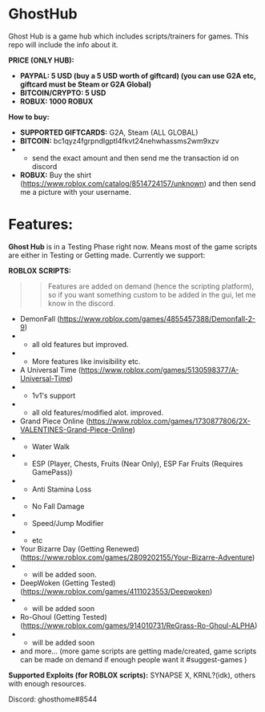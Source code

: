 # GhostHub
Ghost Hub is a game hub which includes scripts/trainers for games. This repo will include the info about it.

**PRICE (ONLY HUB):**
- **PAYPAL: 5 USD (buy a 5 USD worth of giftcard) (you can use G2A etc, giftcard must be Steam or G2A Global)**
- **BITCOIN/CRYPTO: 5 USD**
- **ROBUX: 1000 ROBUX**

**How to buy:**
- **SUPPORTED GIFTCARDS:** G2A, Steam (ALL GLOBAL)
- **BITCOIN:** bc1qyz4fgrpndlgptl4fkvt24nehwhassms2wm9xzv 
- - send the exact amount and then send me the transaction id on discord
- **ROBUX:** Buy the shirt (https://www.roblox.com/catalog/8514724157/unknown) and then send me a picture with your username.

# Features:
**Ghost Hub** is in a Testing Phase right now. Means most of the game scripts are either in Testing or Getting made. Currently we support:

**ROBLOX SCRIPTS:**
>> Features are added on demand (hence the scripting platform), so if you want something custom to be added in the gui, let me know in the discord.
+ DemonFall (https://www.roblox.com/games/4855457388/Demonfall-2-9)
+ + all old features but improved.
+ + More features like invisibility etc.
+ A Universal Time (https://www.roblox.com/games/5130598377/A-Universal-Time)
+ + 1v1's support
+ + all old features/modified alot. improved.
+ Grand Piece Online (https://www.roblox.com/games/1730877806/2X-VALENTINES-Grand-Piece-Online)
+ + Water Walk
+ + ESP (Player, Chests, Fruits (Near Only), ESP Far Fruits (Requires GamePass))
+ + Anti Stamina Loss
+ + No Fall Damage
+ + Speed/Jump Modifier
+ + etc
+ Your Bizarre Day (Getting Renewed) (https://www.roblox.com/games/2809202155/Your-Bizarre-Adventure)
+ + will be added soon.
+ DeepWoken (Getting Tested) (https://www.roblox.com/games/4111023553/Deepwoken)
+ + will be added soon
+ Ro-Ghoul (Getting Tested) (https://www.roblox.com/games/914010731/ReGrass-Ro-Ghoul-ALPHA)
+ + will be added soon
+ and more... (more game scripts are getting made/created, game scripts can be made on demand if enough people want it #suggest-games )

**Supported Exploits (for ROBLOX scripts):** SYNAPSE X, KRNL?(idk), others with enough resources.

Discord: ghosthome#8544
